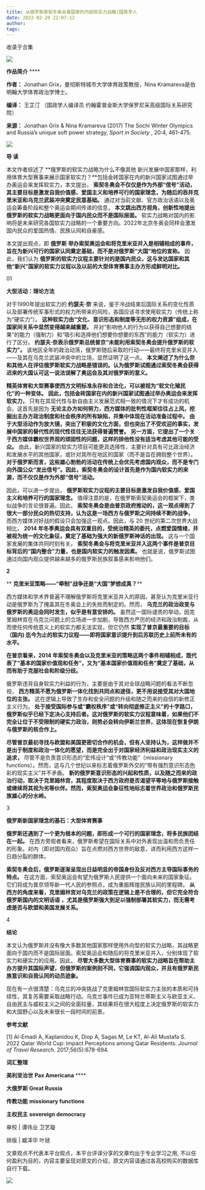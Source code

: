 ```yaml
---
title: 从俄罗斯索契冬奥会看国家的内部软实力战略|国政学人
date: 2022-02-20 22:07:12
author: 
tags: 
---
```



收录于合集

  
  
![](/images/230/2.gif)

  

**作品简介** ****

 **作者：** Jonathan Grix，曼彻斯特城市大学体育政策教授，Nina Kramareva是伯明翰大学体育政治学博士。

 **编译：** 王芷汀 （国政学人编译员 约翰霍普金斯大学保罗尼采高级国际关系研究院）

 **来源：** Jonathan Grix & Nina Kramareva (2017) The Sochi Winter Olympics and
Russia’s unique soft power strategy, _Sport in Society_ , 20:4, 461-475.

  

![](/images/230/3.jpeg)

  

 **导 读**

  

本文作者综述了 **俄罗斯的软实力战略为什么不像其他
新兴发展中国家那样，利用体育大型赛事来展示国家软实力？**包括金砖国家在内的新兴国家试图通过举办奥运会来发挥软实力，本文提出，
**索契冬奥会不仅仅是作为外部“信号”活动，其主要目标是激发自我价值感、爱国主义和培养可行的国家理念，为随后的吞并克里米亚和乌克兰武装冲突奠定民意基础。**
通过对当前文献、官方政治话语以及奥运会筹备阶段和整个奥运会期间传递的信息，
**本文跳出西方视角，创新性地提出俄罗斯的软实力战略更面向于国内民众而不是国际层面。**
软实力战略对国内的影响将是未来研究各国软实力战略的一个重要方向。2022年北京冬奥会同样会激发国内民众的爱国热情、民族认同和自豪感。

  

  

本文提出观点，即 **俄罗斯**
**举办索契奥运会和将克里米亚并入是相辅相成的事件，旨在为新兴可行的国家认同奠定基础，而不是对俄罗斯“大国”地位的宣称。** 因此，我们认为
**俄罗斯的软实力议程主要针对的是国内民众，这与发达国家和其他“新兴”国家的软实力议程以及以前的大型体育赛事主办方形成鲜明对比。**

  

01

 **大型活动：理论方法**

  

对于1990年提出软实力的 **约瑟夫·奈**
来说，鉴于冷战结束后国际关系的变化性质以及部署传统军事形式的权力所带来的风险，各国应该寻求使用软实力（传统上称为“硬实力”）。
**这种软实力由“文化、意识形态和制度等无形的权力资源”组成，在国家间关系中显然变得越来越重要。**
并对“影响他人的行为以获得自己想要的结果”的能力（强制力）和“吸引和选择他们想要你想要的东西”的能力（软实力）进行了区分。
**约瑟夫·奈表示俄罗斯总统普京“未能利用索契冬奥会提升俄罗斯的软实力”。**
该地区全年的政治动荡，俄罗斯随后采取的行动——最终将克里米亚并入——及其在乌克兰武装冲突中的立场，显然证明了这一点。
**本文阐述了为什么奈和其他人在评估俄罗斯软实力战略是错误的。认为俄罗斯试图通过索契冬奥会获得迟来的大国认可这一说法误解了奥运会及其对俄罗斯的意义。**  

  

 **精英体育和大型赛事使西方文明标准永存和合法化，可以被视为“软文化殖民化”的一种变体。**
**因此，包括金砖国家在内的新兴国家试图通过举办奥运会来发挥软实力，** 只有在其现代性与新自由主义发展范式相一致的情况下才有成功的机会。这首先是因为
**无论主办方如何努力，西方媒体的批判性框架往往占上风，挖掘出主办方政治制度和社会秩序的所有缺陷，并集中体现在活动准备过程中。**
**由于大型活动作为放大镜，突出了积极的文化方面，但也突出了不受欢迎的事实，发展中国家的替代性的现代性往往无法获得普遍赞誉。**
**另一方面，它提出了一个关于西方媒体霸权世界观的顽固性的问题，这样的排他性没有适当考虑其他可能的受众。**
由此，新兴国家的软实力项目可能更具选择性，主要针对具有可比政治经济和发展水平的其他国家，或针对其所在地区的国家（而不是旨在拥抱整个世界）。
**对于俄罗斯而言，这些雄心勃勃的活动在传统上会优先考虑国内观众，而不是专门向外国公众“发出信号”。因此，索契冬奥会的设计首先是作为国内软实力的来源，而不仅仅是作为外部“信号”活动。**

  

因此，可以进一步提出， **俄罗斯软实力议程的主要目标是激发自我价值感、爱国主义和培养可行的国家理念。**
值得注意的是，在俄罗斯索契奥运会的框架下，类似战争的言论很普遍。因此，
**索契冬奥会是由普京政府推动的，这一观点得到了很大一部分民众的热切支持，认为这是一场西方与俄罗斯之间持续不断的战争，**
而西方媒体对好战的假设只会加强这一观点。因此，与 20 世纪的第二次世界大战相比， **2014
年冬季奥运会具有双重目的，受统治精英的委托，点燃爱国情绪，并被视为统一的文化象征，奠定了基础为强大的新俄罗斯神话的出现。**
这与一个国家发展的集体共同时刻有关。 **索契冬奥会与将克里米亚并入这两个事件是普京目标背后的“国内整合”力量，也是国内软实力的触发因素。**
也就是说，俄罗斯试图通过向国内观众提供越来越多的俄罗斯民族叙事感来影响他们。

  

 **2**

 ** **克里米亚策略——“牵制”战争还是“大国”梦想成真？****

  

西方媒体和学术界普遍不理解俄罗斯将克里米亚并入的原因，甚至认为克里米亚行动是俄罗斯为了掩盖其在冬奥会上的失败而制定的。然而，
**乌克兰的政治政变与俄罗斯的奥运会同时发生，似乎是有意安排的。**
虽然这一国际谴责的举动，因克里姆林宫在乌克兰问题上的立场进一步加剧，导致西方严厉的经济和政治制裁，从而使任何传统意义上的软实力都无法实现，但它仍然
**实现了普京最重要的目标（国内) 迄今为止的软实力议程——即将国家意识提升到后苏联历史上前所未有的水平。**

  

 **在普京看来，2014
年索契冬奥会以及克里米亚的策略这两个事件相辅相成，既代表了“基本的国家价值观和任务”，又为“基本国家价值观和任务”奠定了基础，从而有助于克服社会和阶级分歧。**

  

俄罗斯违背自身软实力利益的行为，主要是由于其对全球战略问题的看法不断忽视，
**西方精英不愿为俄罗斯一体化找到共同点和途径，更不用说接受其对大国地位的主张。** 这在逻辑上导致了生存和安全问题的升级和随之而来的自信的新修正主义行为。
**处于接受国际参与或“霸权秩序”或“转向彻底修正主义”的十字路口，俄罗斯似乎已经下定决心支持后者。这对俄罗斯的软实力议程意味着，如果他们不完全让位于不受限制的硬实力政治，则势必会转向伊斯兰世界，这体现在恢复伊朗与俄罗斯的核合作上。**

  

**尽管普京最初寻找与欧盟和美国更密切合作的机会，但有人坚持认为，这样做并不是出于制度和政治一体化的愿望，而是完全出于对国家经济利益和政治现实主义的追求，**
尽管不是负责意识形态的“宏伟设计”或“传教功能”（missionary
functions）。然而，这与几个世纪以来标志着俄罗斯外交的“带有强烈意识形态色彩的现实主义”并不矛盾。
**新的俄罗斯意识形态的兴起和性质，以及随之而来的政治行动，取决于克里姆林宫，其程度取决于西方政府是否渴望平等地与俄罗斯接触或继续将其视为劣等伙伴。然而，索契奥运会象征性地标志着世界政治和俄罗斯民族雄心的分水岭。**

  

3

 **俄罗斯新国家理念的基石：大型体育赛事**

  

 **俄罗斯还遇到了一个更为根本的问题，即形成一个可行的国家理念，将多民族团结在一起。**
在西方旁观者看来，俄罗斯希望在国际关系中对外表现出温和而负责任的形象。对内（即对国内观众）旨在点燃对西方世界的敌意，进而利用西方这样一日趋分裂的群体。

  

**索契冬奥会后，俄罗斯逐渐呈现出日益明显的帝国身份及反对西方主导国际事务的特点。**
在这方面，索契奥运会有望为俄罗斯人民提供一个面向未来的国家象征。它们将成为普京领导新一代人民的参照点，成为重振辉煌民族认同的里程碑。
**从西方的角度来看，克里姆林宫对乌克兰的政策在逻辑上是不合理的，但它完全符合俄罗斯国内的文明话语**
**，尤其是俄罗斯强大到足以强制部署其软实力，而无需考虑是否与欧盟和美国发展关系。**

  

4

 **结论**

  

本文认为俄罗斯并没有像大多数其他国家那样使用外向型的软实力战略，其战略更面向于国内而不是国际层面。索契奥运会和随后的将克里米亚并入，分别体现了软实力和硬实力的应用。因此，
**尽管大多数大型体育赛事的软实力战略旨在帮助主办方提升其国际声望，但俄罗斯的案例则不同，它强调国内观众，并且有俄罗斯民族意识和自我认同的动员迹象。**

  

现在有一点很清楚：乌克兰的冲突挑战了克里姆林宫国际软实力主张的本质和可持续性，其复苏需要采取战略行动。乌克兰事件已成为亚特兰蒂斯主义与欧亚主义、自由民主与威权主义之间的全面较量，其结果将在很大程度上决定俄罗斯的软实力和大国野心以及未来很长一段时间的前景。

  

 **参考文献**

[1] Al-Emadi A, Kaplanidou K, Diop A, Sagas M, Le KT, Al-Ali Mustafa S. 2022
Qatar World Cup: Impact Perceptions among Qatar Residents. _Journal of Travel
Research_. 2017;56(5):678-694.

  

**词汇整理**

 **美利坚治世** **Pax Americana** ****

 **大俄罗斯** **Great Russia**  

 **传教功能** **missionary functions**  

 **主权民主** **sovereign democracy**  

  

审校 | 谭伟业 卫艺璇

排版 | 臧泽华 叶拯

文章观点不代表本平台观点，本平台评译分享的文章均出于专业学习之用, 不以任何盈利为目的，内容主要呈现对原文的介绍，原文内容请通过各高校购买的数据库自行下载。

![](/images/230/4.gif)

